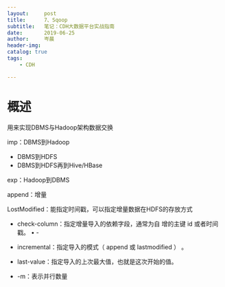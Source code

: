 ```yaml
---
layout:     post  
title:      7、Sqoop    
subtitle:   笔记：CDH大数据平台实战指南 
date:       2019-06-25  
author:     岑晨  
header-img: 
catalog: true  
tags:  
    - CDH 

---
```


# 概述

用来实现DBMS与Hadoop架构数据交换

imp：DBMS到Hadoop

- DBMS到HDFS
- DBMS到HDFS再到Hive/HBase

exp：Hadoop到DBMS

append：增量

LostModified：能指定时间戳，可以指定增量数据在HDFS的存放方式

-  check-column：指定增量导入的依赖字段，通常为自 增的主键 id 或者时间戳。
  • -
-  incremental：指定导入的模式（ append 或 lastmodified ） 。
  
- last-value：指定导入的上次最大值，也就是这次开始的值。
- -m：表示并行数量